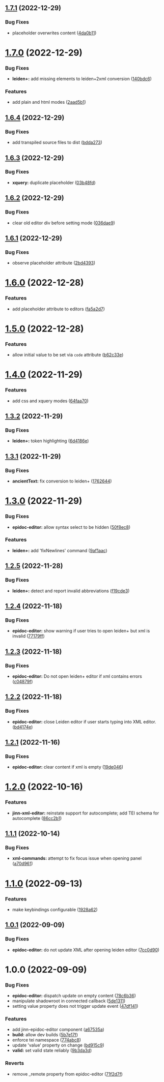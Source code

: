 ## [1.7.1](https://github.com/JinnElements/jinn-codemirror/compare/v1.7.0...v1.7.1) (2022-12-29)


### Bug Fixes

* placeholder overwrites content ([4da0b11](https://github.com/JinnElements/jinn-codemirror/commit/4da0b11d3ff7a80a750aeb5beec6dc247192df6b))

# [1.7.0](https://github.com/JinnElements/jinn-codemirror/compare/v1.6.4...v1.7.0) (2022-12-29)


### Bug Fixes

* **leiden+:** add missing elements to leiden+2xml conversion ([140bdc6](https://github.com/JinnElements/jinn-codemirror/commit/140bdc6da4c01599b57b91e8bce20cf93844df35))


### Features

* add plain and html modes ([2aad5b1](https://github.com/JinnElements/jinn-codemirror/commit/2aad5b15ef6bad5532b8deee0ab260d01bca75dd))

## [1.6.4](https://github.com/JinnElements/jinn-codemirror/compare/v1.6.3...v1.6.4) (2022-12-29)


### Bug Fixes

* add transpiled source files to dist ([bdda273](https://github.com/JinnElements/jinn-codemirror/commit/bdda2736af4d031f34629eb783209cc52e6672db))

## [1.6.3](https://github.com/JinnElements/jinn-codemirror/compare/v1.6.2...v1.6.3) (2022-12-29)


### Bug Fixes

* **xquery:** duplicate placeholder ([03b48fd](https://github.com/JinnElements/jinn-codemirror/commit/03b48fd4961ab8959eaec577c9ce2207b093e609))

## [1.6.2](https://github.com/JinnElements/jinn-codemirror/compare/v1.6.1...v1.6.2) (2022-12-29)


### Bug Fixes

* clear old editor div before setting mode ([036dae9](https://github.com/JinnElements/jinn-codemirror/commit/036dae9d139fd4a3dd92392bd23c3ca078a7e200))

## [1.6.1](https://github.com/JinnElements/jinn-codemirror/compare/v1.6.0...v1.6.1) (2022-12-29)


### Bug Fixes

* observe placeholder attribute ([2bd4393](https://github.com/JinnElements/jinn-codemirror/commit/2bd4393e9fb04fa9def11893041b5903f3ab53e7))

# [1.6.0](https://github.com/JinnElements/jinn-codemirror/compare/v1.5.0...v1.6.0) (2022-12-28)


### Features

* add placeholder attribute to editors ([fa5a2d7](https://github.com/JinnElements/jinn-codemirror/commit/fa5a2d752780f9d5f75c24141c4934adcc5046a4))

# [1.5.0](https://github.com/JinnElements/jinn-codemirror/compare/v1.4.0...v1.5.0) (2022-12-28)


### Features

* allow initial value to be set via `code` attribute ([b62c33e](https://github.com/JinnElements/jinn-codemirror/commit/b62c33eda04d4c9b4f170f625ef08aaf8ab74365))

# [1.4.0](https://github.com/JinnElements/jinn-codemirror/compare/v1.3.2...v1.4.0) (2022-11-29)


### Features

* add css and xquery modes ([64faa70](https://github.com/JinnElements/jinn-codemirror/commit/64faa709b4aafc7a48626de48eb5568dce5ddb3e))

## [1.3.2](https://github.com/JinnElements/jinn-codemirror/compare/v1.3.1...v1.3.2) (2022-11-29)


### Bug Fixes

* **leiden+:** token highlighting ([6d4186e](https://github.com/JinnElements/jinn-codemirror/commit/6d4186e0d026ca922d6beebaa2447491d6d08b0b))

## [1.3.1](https://github.com/JinnElements/jinn-codemirror/compare/v1.3.0...v1.3.1) (2022-11-29)


### Bug Fixes

* **ancientText:** fix conversion to leiden+ ([1762644](https://github.com/JinnElements/jinn-codemirror/commit/17626442f91c2682ae99e2d9cbcb0e750f236907))

# [1.3.0](https://github.com/JinnElements/jinn-codemirror/compare/v1.2.5...v1.3.0) (2022-11-29)


### Bug Fixes

* **epidoc-editor:** allow syntax select to be hidden ([50f8ec8](https://github.com/JinnElements/jinn-codemirror/commit/50f8ec8238fd41cfffe0a628fbe05fdf5e006a10))


### Features

* **leiden+:** add 'fixNewlines' command ([9af1aac](https://github.com/JinnElements/jinn-codemirror/commit/9af1aac4cfa5bd872c3969f7838f59b5be73c5ad))

## [1.2.5](https://github.com/JinnElements/jinn-codemirror/compare/v1.2.4...v1.2.5) (2022-11-28)


### Bug Fixes

* **leiden+:** detect and report invalid abbreviations ([f19cde3](https://github.com/JinnElements/jinn-codemirror/commit/f19cde3b80734c19e5279f050f5c70f24e7b44e1))

## [1.2.4](https://github.com/JinnElements/jinn-codemirror/compare/v1.2.3...v1.2.4) (2022-11-18)


### Bug Fixes

* **epidoc-editor:** show warning if user tries to open leiden+ but xml is invalid ([77179ff](https://github.com/JinnElements/jinn-codemirror/commit/77179ffb91a5c6b78d97fd41942160f529e2921c))

## [1.2.3](https://github.com/JinnElements/jinn-codemirror/compare/v1.2.2...v1.2.3) (2022-11-18)


### Bug Fixes

* **epidoc-editor:** Do not open leiden+ editor if xml contains errors ([c04879f](https://github.com/JinnElements/jinn-codemirror/commit/c04879fd5b77d1a9234c4cc5878630597e0eb8cd))

## [1.2.2](https://github.com/JinnElements/jinn-codemirror/compare/v1.2.1...v1.2.2) (2022-11-18)


### Bug Fixes

* **epidoc-editor:** close Leiden editor if user starts typing into XML editor. ([bd4174e](https://github.com/JinnElements/jinn-codemirror/commit/bd4174e6296ec4e3c4acdd401b384f9f5a84936a))

## [1.2.1](https://github.com/JinnElements/jinn-codemirror/compare/v1.2.0...v1.2.1) (2022-11-16)


### Bug Fixes

* **epidoc-editor:** clear content if xml is empty ([19de046](https://github.com/JinnElements/jinn-codemirror/commit/19de046accb3cd47fb1c4d8e6be92d8ee54d391f))

# [1.2.0](https://github.com/JinnElements/jinn-codemirror/compare/v1.1.1...v1.2.0) (2022-10-16)


### Features

* **jinn-xml-editor:** reinstate support for autocomplete; add TEI schema for autocomplete ([86cc2b1](https://github.com/JinnElements/jinn-codemirror/commit/86cc2b14c3b49fb231392186715401efc29e5cc3))

## [1.1.1](https://github.com/JinnElements/jinn-codemirror/compare/v1.1.0...v1.1.1) (2022-10-14)


### Bug Fixes

* **xml-commands:** attempt to fix focus issue when opening panel ([a70d961](https://github.com/JinnElements/jinn-codemirror/commit/a70d96115d68f2155042785f6295fc7b9bfb727a))

# [1.1.0](https://github.com/JinnElements/jinn-codemirror/compare/v1.0.1...v1.1.0) (2022-09-13)


### Features

* make keybindings configurable ([1928a62](https://github.com/JinnElements/jinn-codemirror/commit/1928a62523a26b120516aa2690d49f9e3db414cb))

## [1.0.1](https://github.com/JinnElements/jinn-codemirror/compare/v1.0.0...v1.0.1) (2022-09-09)


### Bug Fixes

* **epidoc-editor:** do not update XML after opening leiden editor ([7cc0d90](https://github.com/JinnElements/jinn-codemirror/commit/7cc0d90f03ff4586066673558e9d8c20cb0e3f07))

# 1.0.0 (2022-09-09)


### Bug Fixes

* **epidoc-editor:** dispatch update on empty content ([78c6b36](https://github.com/JinnElements/jinn-codemirror/commit/78c6b36c0fcbec5a947bedcfaf4880a81c88cef5))
* manipulate shadowroot in connected callback ([5de1311](https://github.com/JinnElements/jinn-codemirror/commit/5de1311713099079a8c822636c1eaae94571ddae))
* setting value property does not trigger update event ([47df141](https://github.com/JinnElements/jinn-codemirror/commit/47df14194d98636e1c1c17add673396f00edf019))


### Features

* add jinn-epidoc-editor component ([a67535a](https://github.com/JinnElements/jinn-codemirror/commit/a67535a42bfe1ebc971ac891045dceb9aa9083b9))
* **build:** allow dev builds ([5b7e17f](https://github.com/JinnElements/jinn-codemirror/commit/5b7e17f741af9844c1a8cc6b61a803de212bcf35))
* enforce tei namespace ([774abc8](https://github.com/JinnElements/jinn-codemirror/commit/774abc8f2620ad400739b55157008a36bdc19261))
* update 'value' property on change ([bd915c9](https://github.com/JinnElements/jinn-codemirror/commit/bd915c9ee050be87f7d368fe0ec38b9ff3f65e83))
* **valid:** set valid state reliably ([9b3da3d](https://github.com/JinnElements/jinn-codemirror/commit/9b3da3d84aa79eb1c85c13bcc845c8e4728dd8a5))


### Reverts

* remove _remote property from epidoc-editor ([71f2d7f](https://github.com/JinnElements/jinn-codemirror/commit/71f2d7f8b43e9f623451435c9b9a758f762bf4d0))
